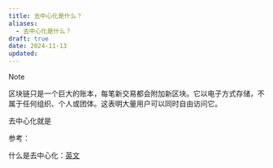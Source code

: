 ```yaml
---
title: 去中心化是什么？
aliases:
  - 去中心化是什么？
draft: true
date: 2024-11-13
updated:
---
```

> [!NOTE]
> 
> 区块链只是一个巨大的账本，每笔新交易都会附加新区块。它以电子方式存储，不属于任何组织、个人或团体。这表明大量用户可以同时自由访问它。

去中心化就是




参考：

什么是去中心化：[英文](https://www.techtarget.com/searchcio/definition/blockchain-decentralization)
